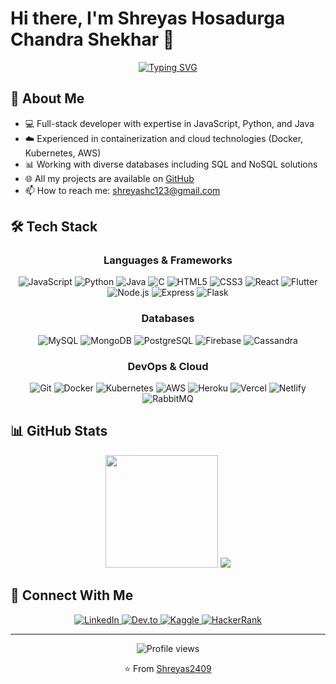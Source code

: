 # Hi there, I'm Shreyas Hosadurga Chandra Shekhar 👋

<div align="center">
  
  [![Typing SVG](https://readme-typing-svg.herokuapp.com?font=Fira+Code&pause=1000&color=0891B2&center=true&vCenter=true&width=435&lines=Full+Stack+Developer;Cloud+Engineer;Problem+Solver)](https://git.io/typing-svg)
  
</div>

## 🧰 About Me

- 💻 Full-stack developer with expertise in JavaScript, Python, and Java
- ☁️ Experienced in containerization and cloud technologies (Docker, Kubernetes, AWS)
- 📊 Working with diverse databases including SQL and NoSQL solutions
- 🌐 All my projects are available on [GitHub](https://github.com/Shreyas2409)
- 📫 How to reach me: [shreyashc123@gmail.com](mailto:shreyashc123@gmail.com)

## 🛠️ Tech Stack

<div align="center">
  
  ### Languages & Frameworks
  
  ![JavaScript](https://img.shields.io/badge/-JavaScript-F7DF1E?style=flat-square&logo=javascript&logoColor=black)
  ![Python](https://img.shields.io/badge/-Python-3776AB?style=flat-square&logo=python&logoColor=white)
  ![Java](https://img.shields.io/badge/-Java-007396?style=flat-square&logo=java&logoColor=white)
  ![C](https://img.shields.io/badge/-C-A8B9CC?style=flat-square&logo=c&logoColor=white)
  ![HTML5](https://img.shields.io/badge/-HTML5-E34F26?style=flat-square&logo=html5&logoColor=white)
  ![CSS3](https://img.shields.io/badge/-CSS3-1572B6?style=flat-square&logo=css3&logoColor=white)
  ![React](https://img.shields.io/badge/-React-61DAFB?style=flat-square&logo=react&logoColor=black)
  ![Flutter](https://img.shields.io/badge/-Flutter-02569B?style=flat-square&logo=flutter&logoColor=white)
  ![Node.js](https://img.shields.io/badge/-Node.js-339933?style=flat-square&logo=node.js&logoColor=white)
  ![Express](https://img.shields.io/badge/-Express-000000?style=flat-square&logo=express&logoColor=white)
  ![Flask](https://img.shields.io/badge/-Flask-000000?style=flat-square&logo=flask&logoColor=white)
  
  ### Databases
  
  ![MySQL](https://img.shields.io/badge/-MySQL-4479A1?style=flat-square&logo=mysql&logoColor=white)
  ![MongoDB](https://img.shields.io/badge/-MongoDB-47A248?style=flat-square&logo=mongodb&logoColor=white)
  ![PostgreSQL](https://img.shields.io/badge/-PostgreSQL-336791?style=flat-square&logo=postgresql&logoColor=white)
  ![Firebase](https://img.shields.io/badge/-Firebase-FFCA28?style=flat-square&logo=firebase&logoColor=black)
  ![Cassandra](https://img.shields.io/badge/-Cassandra-1287B1?style=flat-square&logo=apache-cassandra&logoColor=white)
  
  ### DevOps & Cloud
  
  ![Git](https://img.shields.io/badge/-Git-F05032?style=flat-square&logo=git&logoColor=white)
  ![Docker](https://img.shields.io/badge/-Docker-2496ED?style=flat-square&logo=docker&logoColor=white)
  ![Kubernetes](https://img.shields.io/badge/-Kubernetes-326CE5?style=flat-square&logo=kubernetes&logoColor=white)
  ![AWS](https://img.shields.io/badge/-AWS-232F3E?style=flat-square&logo=amazon-aws&logoColor=white)
  ![Heroku](https://img.shields.io/badge/-Heroku-430098?style=flat-square&logo=heroku&logoColor=white)
  ![Vercel](https://img.shields.io/badge/-Vercel-000000?style=flat-square&logo=vercel&logoColor=white)
  ![Netlify](https://img.shields.io/badge/-Netlify-00C7B7?style=flat-square&logo=netlify&logoColor=white)
  ![RabbitMQ](https://img.shields.io/badge/-RabbitMQ-FF6600?style=flat-square&logo=rabbitmq&logoColor=white)
  
</div>

## 📊 GitHub Stats

<div align="center">
  <img height="180em" src="https://github-readme-stats.vercel.app/api/top-langs/?username=Shreyas2409&layout=compact&langs_count=8&theme=tokyonight"/>
  
  <img src="https://github-readme-streak-stats.herokuapp.com/?user=Shreyas2409&stroke=ffffff&background=1c1917&ring=0891b2&fire=0891b2&currStreakNum=ffffff&currStreakLabel=0891b2&sideNums=ffffff&sideLabels=ffffff&dates=ffffff&hide_border=true" />
</div>

## 🔗 Connect With Me

<div align="center">
  <a href="https://www.linkedin.com/in/shreyashosadurga" target="_blank">
    <img src="https://img.shields.io/badge/LinkedIn-%230077B5.svg?&style=flat-square&logo=linkedin&logoColor=white" alt="LinkedIn">
  </a>
  <a href="https://dev.to/shreyas2409" target="_blank">
    <img src="https://img.shields.io/badge/DEV.TO-%230A0A0A.svg?&style=flat-square&logo=dev-dot-to&logoColor=white" alt="Dev.to">
  </a>
  <a href="https://www.kaggle.com/shreyas2409" target="_blank">
    <img src="https://img.shields.io/badge/Kaggle-%2320BEFF.svg?&style=flat-square&logo=kaggle&logoColor=white" alt="Kaggle">
  </a>
  <a href="https://www.hackerrank.com/shreyashc" target="_blank">
    <img src="https://img.shields.io/badge/HackerRank-%232EC866.svg?&style=flat-square&logo=hackerrank&logoColor=white" alt="HackerRank">
  </a>
</div>

---

<div align="center">
  <img src="https://komarev.com/ghpvc/?username=Shreyas2409&color=0891b2&style=flat-square" alt="Profile views"/>
  
  ⭐️ From [Shreyas2409](https://github.com/Shreyas2409)
</div>
